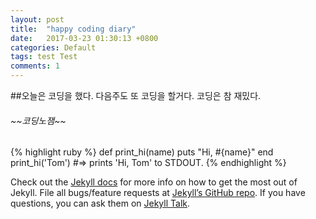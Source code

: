 ```yaml
---
layout: post
title:  "happy coding diary"
date:   2017-03-23 01:30:13 +0800
categories: Default
tags: test Test
comments: 1
---
```

##오늘은 코딩을 했다. 다음주도 또 코딩을 할거다. 코딩은 참 재밌다. 
<h6> ~~코딩노잼~~ </h6>
{% highlight ruby %}
def print_hi(name)
  puts "Hi, #{name}"
end
print_hi('Tom')
#=> prints 'Hi, Tom' to STDOUT.
{% endhighlight %}

Check out the [Jekyll docs][jekyll-docs] for more info on how to get the most out of Jekyll. File all bugs/feature requests at [Jekyll’s GitHub repo][jekyll-gh]. If you have questions, you can ask them on [Jekyll Talk][jekyll-talk].

[jekyll-docs]: https://jekyllrb.com/docs/home
[jekyll-gh]:   https://github.com/jekyll/jekyll
[jekyll-talk]: https://talk.jekyllrb.com/
